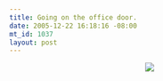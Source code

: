 ```yaml
--- 
title: Going on the office door.
date: 2005-12-22 16:18:16 -08:00
mt_id: 1037
layout: post
---
```

<CENTER><IMG SRC='http://images.nonpolynomial.com/numberporn.com/blog/warning.jpg' /></CENTER>
